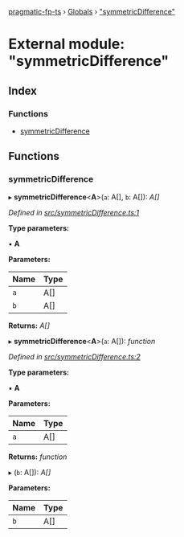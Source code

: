 [pragmatic-fp-ts](../README.md) › [Globals](../globals.md) › ["symmetricDifference"](_symmetricdifference_.md)

# External module: "symmetricDifference"

## Index

### Functions

* [symmetricDifference](_symmetricdifference_.md#symmetricdifference)

## Functions

###  symmetricDifference

▸ **symmetricDifference**<**A**>(`a`: A[], `b`: A[]): *A[]*

*Defined in [src/symmetricDifference.ts:1](https://github.com/hermann-p/pragmatic-fp-ts/blob/472cce0/src/symmetricDifference.ts#L1)*

**Type parameters:**

▪ **A**

**Parameters:**

Name | Type |
------ | ------ |
`a` | A[] |
`b` | A[] |

**Returns:** *A[]*

▸ **symmetricDifference**<**A**>(`a`: A[]): *function*

*Defined in [src/symmetricDifference.ts:2](https://github.com/hermann-p/pragmatic-fp-ts/blob/472cce0/src/symmetricDifference.ts#L2)*

**Type parameters:**

▪ **A**

**Parameters:**

Name | Type |
------ | ------ |
`a` | A[] |

**Returns:** *function*

▸ (`b`: A[]): *A[]*

**Parameters:**

Name | Type |
------ | ------ |
`b` | A[] |
